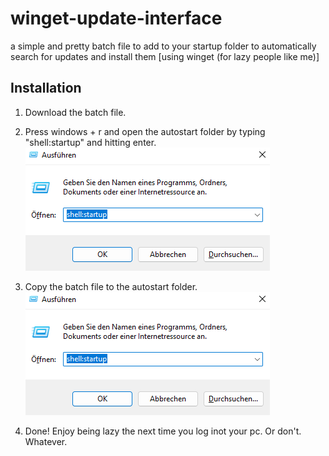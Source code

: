 # winget-update-interface
a simple and pretty batch file to add to your startup folder to automatically search for updates and install them [using winget (for lazy people like me)]

## Installation

1. Download the batch file.

2. Press windows + r and open the autostart folder by typing "shell:startup" and hitting enter.
![PICTURE: "windows + r"-interface containing "shell:startup"](https://github.com/avonces/winget-update-interface/blob/main/pics/windows-plus-r.png)

3. Copy the batch file to the autostart folder.
![PICTURE: autostart folder with batch file in it](https://github.com/avonces/winget-update-interface/blob/main/pics/windows-plus-r.png)

4. Done! Enjoy being lazy the next time you log inot your pc. Or don't. Whatever.
